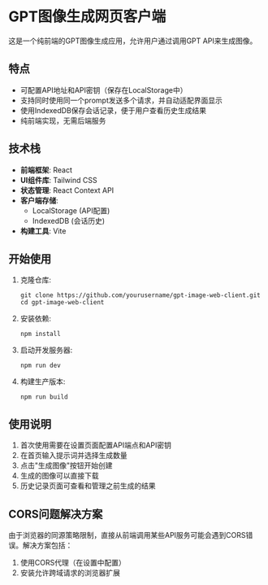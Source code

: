 # GPT图像生成网页客户端

这是一个纯前端的GPT图像生成应用，允许用户通过调用GPT API来生成图像。

## 特点

- 可配置API地址和API密钥（保存在LocalStorage中）
- 支持同时使用同一个prompt发送多个请求，并自动适配界面显示
- 使用IndexedDB保存会话记录，便于用户查看历史生成结果
- 纯前端实现，无需后端服务

## 技术栈

- **前端框架**: React 
- **UI组件库**: Tailwind CSS
- **状态管理**: React Context API
- **客户端存储**: 
  - LocalStorage (API配置)
  - IndexedDB (会话历史)
- **构建工具**: Vite

## 开始使用

1. 克隆仓库:
   ```
   git clone https://github.com/yourusername/gpt-image-web-client.git
   cd gpt-image-web-client
   ```

2. 安装依赖:
   ```
   npm install
   ```

3. 启动开发服务器:
   ```
   npm run dev
   ```

4. 构建生产版本:
   ```
   npm run build
   ```

## 使用说明

1. 首次使用需要在设置页面配置API端点和API密钥
2. 在首页输入提示词并选择生成数量
3. 点击"生成图像"按钮开始创建
4. 生成的图像可以直接下载
5. 历史记录页面可查看和管理之前生成的结果

## CORS问题解决方案

由于浏览器的同源策略限制，直接从前端调用某些API服务可能会遇到CORS错误。解决方案包括：

1. 使用CORS代理（在设置中配置）
2. 安装允许跨域请求的浏览器扩展
